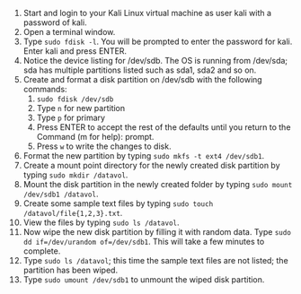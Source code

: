  1. Start and login to your Kali Linux virtual machine as user kali with a password of kali. 
 2. Open a terminal window. 
 3. Type `sudo fdisk -l`. You will be prompted to enter the password for kali. Enter kali and press ENTER. 
 4. Notice the device listing for /dev/sdb. The OS is running from /dev/sda; sda has multiple partitions listed such as sda1, sda2 and so on. 
 5. Create and format a disk partition on /dev/sdb with the following commands:   
    1. `sudo fdisk /dev/sdb `
    2. Type `n` for new partition 
    3. Type `p` for primary 
    4. Press ENTER to accept the rest of the defaults until you return to the Command (m for help): prompt. 
    5. Press `w` to write the changes to disk. 
 6. Format the new partition by typing `sudo mkfs -t ext4 /dev/sdb1`. 
 7. Create a mount point directory for the newly created disk partition by typing `sudo mkdir /datavol`. 
 8. Mount the disk partition in the newly created folder by typing `sudo mount /dev/sdb1 /datavol`. 
 9. Create some sample text files by typing `sudo touch /datavol/file{1,2,3}.txt`. 
 10. View the files by typing `sudo ls /datavol`. 
 11. Now wipe the new disk partition by filling it with random data. Type `sudo dd if=/dev/urandom of=/dev/sdb1`. This will take a few minutes to complete. 
 12. Type `sudo ls /datavol`; this time the sample text files are not listed; the partition has been wiped. 
 13. Type `sudo umount /dev/sdb1` to unmount the wiped disk partition.